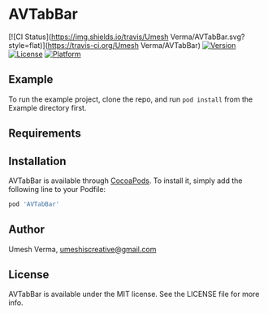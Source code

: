 # AVTabBar

[![CI Status](https://img.shields.io/travis/Umesh Verma/AVTabBar.svg?style=flat)](https://travis-ci.org/Umesh Verma/AVTabBar)
[![Version](https://img.shields.io/cocoapods/v/AVTabBar.svg?style=flat)](https://cocoapods.org/pods/AVTabBar)
[![License](https://img.shields.io/cocoapods/l/AVTabBar.svg?style=flat)](https://cocoapods.org/pods/AVTabBar)
[![Platform](https://img.shields.io/cocoapods/p/AVTabBar.svg?style=flat)](https://cocoapods.org/pods/AVTabBar)

## Example

To run the example project, clone the repo, and run `pod install` from the Example directory first.

## Requirements

## Installation

AVTabBar is available through [CocoaPods](https://cocoapods.org). To install
it, simply add the following line to your Podfile:

```ruby
pod 'AVTabBar'
```

## Author

Umesh Verma, umeshiscreative@gmail.com

## License

AVTabBar is available under the MIT license. See the LICENSE file for more info.
